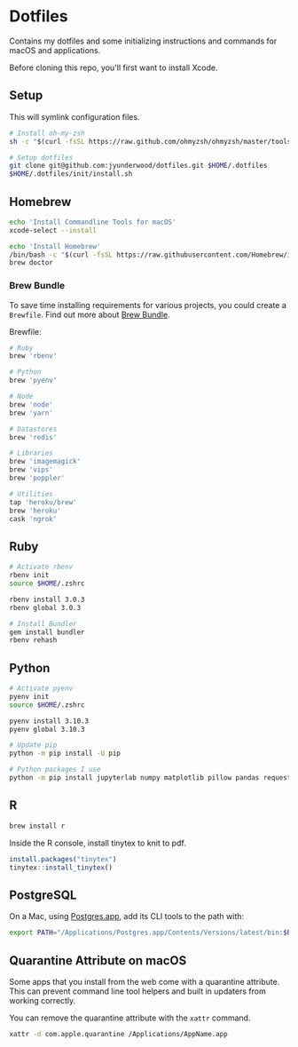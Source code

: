 # Dotfiles

Contains my dotfiles and some initializing instructions and commands for macOS and applications.

Before cloning this repo, you'll first want to install Xcode.

## Setup

This will symlink configuration files.

```bash
# Install oh-my-zsh
sh -c "$(curl -fsSL https://raw.github.com/ohmyzsh/ohmyzsh/master/tools/install.sh)"

# Setup dotfiles
git clone git@github.com:jyunderwood/dotfiles.git $HOME/.dotfiles
$HOME/.dotfiles/init/install.sh
```

## Homebrew

```bash
echo 'Install Commandline Tools for macOS'
xcode-select --install

echo 'Install Homebrew'
/bin/bash -c "$(curl -fsSL https://raw.githubusercontent.com/Homebrew/install/master/install.sh)"
brew doctor
```

### Brew Bundle

To save time installing requirements for various projects, you could create a `Brewfile`. Find out more about [Brew Bundle](https://github.com/Homebrew/homebrew-bundle/blob/master/README.md).

Brewfile:

```ruby
# Ruby
brew 'rbenv'

# Python
brew 'pyenv'

# Node
brew 'node'
brew 'yarn'

# Datastores
brew 'redis'

# Libraries
brew 'imagemagick'
brew 'vips'
brew 'poppler'

# Utilities
tap 'heroku/brew'
brew 'heroku'
cask 'ngrok'
```

## Ruby

```bash
# Activate rbenv
rbenv init
source $HOME/.zshrc

rbenv install 3.0.3
rbenv global 3.0.3

# Install Bundler
gem install bundler
rbenv rehash
```

## Python

```bash
# Activate pyenv
pyenv init
source $HOME/.zshrc

pyenv install 3.10.3
pyenv global 3.10.3

# Update pip
python -m pip install -U pip

# Python packages I use
python -m pip install jupyterlab numpy matplotlib pillow pandas requests altair
```

## R

```bash
brew install r
```

Inside the R console, install tinytex to knit to pdf.

```r
install.packages("tinytex")
tinytex::install_tinytex()
```

## PostgreSQL

On a Mac, using [Postgres.app](https://postgresapp.com), add its CLI tools to the path with:

```sh
export PATH="/Applications/Postgres.app/Contents/Versions/latest/bin:$PATH"
```

## Quarantine Attribute on macOS

Some apps that you install from the web come with a quarantine attribute. This can prevent command line tool helpers and built in updaters from working correctly.

You can remove the quarantine attribute with the `xattr` command.

```sh
xattr -d com.apple.quarantine /Applications/AppName.app
```
